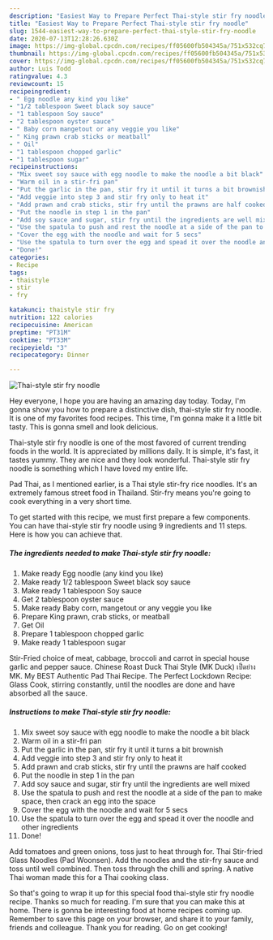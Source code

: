 ```yaml
---
description: "Easiest Way to Prepare Perfect Thai-style stir fry noodle"
title: "Easiest Way to Prepare Perfect Thai-style stir fry noodle"
slug: 1544-easiest-way-to-prepare-perfect-thai-style-stir-fry-noodle
date: 2020-07-13T12:28:26.630Z
image: https://img-global.cpcdn.com/recipes/ff05600fb504345a/751x532cq70/thai-style-stir-fry-noodle-recipe-main-photo.jpg
thumbnail: https://img-global.cpcdn.com/recipes/ff05600fb504345a/751x532cq70/thai-style-stir-fry-noodle-recipe-main-photo.jpg
cover: https://img-global.cpcdn.com/recipes/ff05600fb504345a/751x532cq70/thai-style-stir-fry-noodle-recipe-main-photo.jpg
author: Luis Todd
ratingvalue: 4.3
reviewcount: 15
recipeingredient:
- " Egg noodle any kind you like"
- "1/2 tablespoon Sweet black soy sauce"
- "1 tablespoon Soy sauce"
- "2 tablespoon oyster sauce"
- " Baby corn mangetout or any veggie you like"
- " King prawn crab sticks or meatball"
- " Oil"
- "1 tablespoon chopped garlic"
- "1 tablespoon sugar"
recipeinstructions:
- "Mix sweet soy sauce with egg noodle to make the noodle a bit black"
- "Warm oil in a stir-fri pan"
- "Put the garlic in the pan, stir fry it until it turns a bit brownish"
- "Add veggie into step 3 and stir fry only to heat it"
- "Add prawn and crab sticks, stir fry until the prawns are half cooked"
- "Put the noodle in step 1 in the pan"
- "Add soy sauce and sugar, stir fry until the ingredients are well mixed"
- "Use the spatula to push and rest the noodle at a side of the pan to make space, then crack an egg into the space"
- "Cover the egg with the noodle and wait for 5 secs"
- "Use the spatula to turn over the egg and spead it over the noodle and other ingredients"
- "Done!"
categories:
- Recipe
tags:
- thaistyle
- stir
- fry

katakunci: thaistyle stir fry 
nutrition: 122 calories
recipecuisine: American
preptime: "PT31M"
cooktime: "PT33M"
recipeyield: "3"
recipecategory: Dinner

---
```



![Thai-style stir fry noodle](https://img-global.cpcdn.com/recipes/ff05600fb504345a/751x532cq70/thai-style-stir-fry-noodle-recipe-main-photo.jpg)

Hey everyone, I hope you are having an amazing day today. Today, I'm gonna show you how to prepare a distinctive dish, thai-style stir fry noodle. It is one of my favorites food recipes. This time, I'm gonna make it a little bit tasty. This is gonna smell and look delicious.

Thai-style stir fry noodle is one of the most favored of current trending foods in the world. It is appreciated by millions daily. It is simple, it's fast, it tastes yummy. They are nice and they look wonderful. Thai-style stir fry noodle is something which I have loved my entire life.

Pad Thai, as I mentioned earlier, is a Thai style stir-fry rice noodles. It&#39;s an extremely famous street food in Thailand. Stir-fry means you&#39;re going to cook everything in a very short time.


To get started with this recipe, we must first prepare a few components. You can have thai-style stir fry noodle using 9 ingredients and 11 steps. Here is how you can achieve that.

<!--inarticleads1-->

##### The ingredients needed to make Thai-style stir fry noodle:

1. Make ready  Egg noodle (any kind you like)
1. Make ready 1/2 tablespoon Sweet black soy sauce
1. Make ready 1 tablespoon Soy sauce
1. Get 2 tablespoon oyster sauce
1. Make ready  Baby corn, mangetout or any veggie you like
1. Prepare  King prawn, crab sticks, or meatball
1. Get  Oil
1. Prepare 1 tablespoon chopped garlic
1. Make ready 1 tablespoon sugar


Stir-Fried choice of meat, cabbage, broccoli and carrot in special house garlic and pepper sauce. Chinese Roast Duck Thai Style (MK Duck) เป็ดย่าง MK. My BEST Authentic Pad Thai Recipe. The Perfect Lockdown Recipe: Glass Cook, stirring constantly, until the noodles are done and have absorbed all the sauce. 

<!--inarticleads2-->

##### Instructions to make Thai-style stir fry noodle:

1. Mix sweet soy sauce with egg noodle to make the noodle a bit black
1. Warm oil in a stir-fri pan
1. Put the garlic in the pan, stir fry it until it turns a bit brownish
1. Add veggie into step 3 and stir fry only to heat it
1. Add prawn and crab sticks, stir fry until the prawns are half cooked
1. Put the noodle in step 1 in the pan
1. Add soy sauce and sugar, stir fry until the ingredients are well mixed
1. Use the spatula to push and rest the noodle at a side of the pan to make space, then crack an egg into the space
1. Cover the egg with the noodle and wait for 5 secs
1. Use the spatula to turn over the egg and spead it over the noodle and other ingredients
1. Done!


Add tomatoes and green onions, toss just to heat through for. Thai Stir-fried Glass Noodles (Pad Woonsen). Add the noodles and the stir-fry sauce and toss until well combined. Then toss through the chilli and spring. A native Thai woman made this for a Thai cooking class. 

So that's going to wrap it up for this special food thai-style stir fry noodle recipe. Thanks so much for reading. I'm sure that you can make this at home. There is gonna be interesting food at home recipes coming up. Remember to save this page on your browser, and share it to your family, friends and colleague. Thank you for reading. Go on get cooking!
